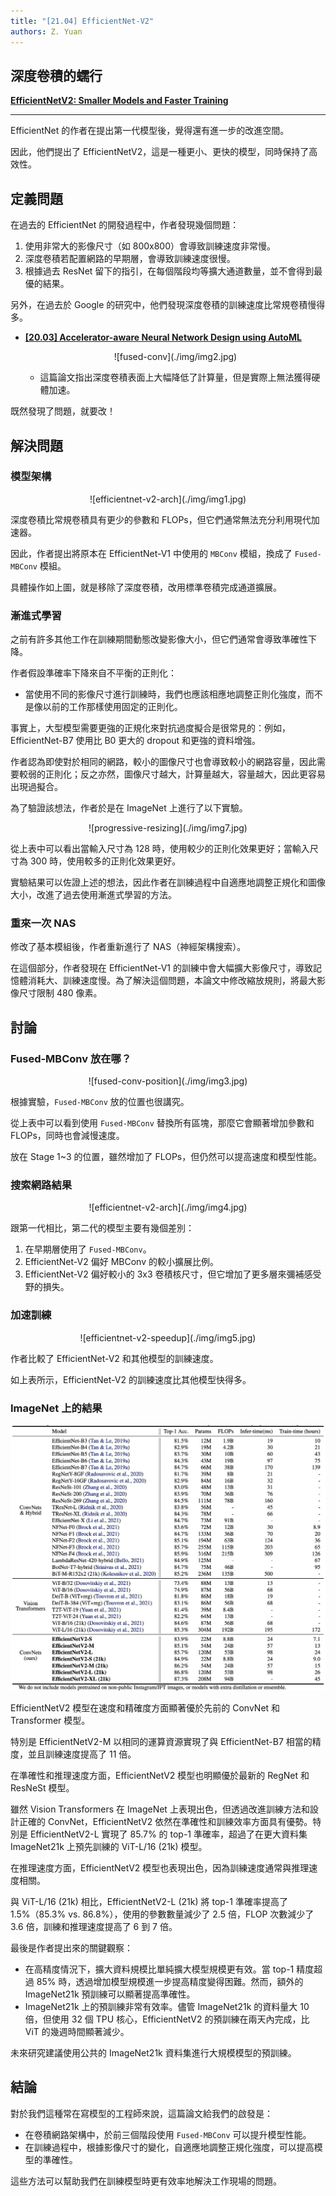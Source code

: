 ```yaml
---
title: "[21.04] EfficientNet-V2"
authors: Z. Yuan
---
```


## 深度卷積的蠕行

[**EfficientNetV2: Smaller Models and Faster Training**](https://arxiv.org/abs/2104.00298)

---

EfficientNet 的作者在提出第一代模型後，覺得還有進一步的改進空間。

因此，他們提出了 EfficientNetV2，這是一種更小、更快的模型，同時保持了高效性。

## 定義問題

在過去的 EfficientNet 的開發過程中，作者發現幾個問題：

1. 使用非常大的影像尺寸（如 800x800）會導致訓練速度非常慢。
2. 深度卷積若配置網路的早期層，會導致訓練速度很慢。
3. 根據過去 ResNet 留下的指引，在每個階段均等擴大通道數量，並不會得到最優的結果。

另外，在過去於 Google 的研究中，他們發現深度卷積的訓練速度比常規卷積慢得多。

- [**[20.03] Accelerator-aware Neural Network Design using AutoML**](https://arxiv.org/abs/2003.02838)

  <div align="center">
  <figure style={{"width": "80%"}}>
  ![fused-conv](./img/img2.jpg)
  </figure>
  </div>

  - 這篇論文指出深度卷積表面上大幅降低了計算量，但是實際上無法獲得硬體加速。

既然發現了問題，就要改！

## 解決問題

### 模型架構

<div align="center">
<figure style={{"width": "70%"}}>
![efficientnet-v2-arch](./img/img1.jpg)
</figure>
</div>

深度卷積比常規卷積具有更少的參數和 FLOPs，但它們通常無法充分利用現代加速器。

因此，作者提出將原本在 EfficientNet-V1 中使用的 `MBConv` 模組，換成了 `Fused-MBConv` 模組。

具體操作如上圖，就是移除了深度卷積，改用標準卷積完成通道擴展。

### 漸進式學習

之前有許多其他工作在訓練期間動態改變影像大小，但它們通常會導致準確性下降。

作者假設準確率下降來自不平衡的正則化：

- 當使用不同的影像尺寸進行訓練時，我們也應該相應地調整正則化強度，而不是像以前的工作那樣使用固定的正則化。

事實上，大型模型需要更強的正規化來對抗過度擬合是很常見的：例如，EfficientNet-B7 使用比 B0 更大的 dropout 和更強的資料增強。

作者認為即使對於相同的網路，較小的圖像尺寸也會導致較小的網路容量，因此需要較弱的正則化；反之亦然，圖像尺寸越大，計算量越大，容量越大，因此更容易出現過擬合。

為了驗證該想法，作者於是在 ImageNet 上進行了以下實驗。

<div align="center">
<figure style={{"width": "80%"}}>
![progressive-resizing](./img/img7.jpg)
</figure>
</div>

從上表中可以看出當輸入尺寸為 128 時，使用較少的正則化效果更好；當輸入尺寸為 300 時，使用較多的正則化效果更好。

實驗結果可以佐證上述的想法，因此作者在訓練過程中自適應地調整正規化和圖像大小，改進了過去使用漸進式學習的方法。

### 重來一次 NAS

修改了基本模組後，作者重新進行了 NAS（神經架構搜索）。

在這個部分，作者發現在 EfficientNet-V1 的訓練中會大幅擴大影像尺寸，導致記憶體消耗大、訓練速度慢。為了解決這個問題，本論文中修改縮放規則，將最大影像尺寸限制 480 像素。

## 討論

### Fused-MBConv 放在哪？

<div align="center">
<figure style={{"width": "80%"}}>
![fused-conv-position](./img/img3.jpg)
</figure>
</div>

根據實驗，`Fused-MBConv` 放的位置也很講究。

從上表中可以看到使用 `Fused-MBConv` 替換所有區塊，那麼它會顯著增加參數和 FLOPs，同時也會減慢速度。

放在 Stage 1~3 的位置，雖然增加了 FLOPs，但仍然可以提高速度和模型性能。

### 搜索網路結果

<div align="center">
<figure style={{"width": "80%"}}>
![efficientnet-v2-arch](./img/img4.jpg)
</figure>
</div>

跟第一代相比，第二代的模型主要有幾個差別：

1. 在早期層使用了 `Fused-MBConv`。
2. EfficientNet-V2 偏好 MBConv 的較小擴展比例。
3. EfficientNet-V2 偏好較小的 3x3 卷積核尺寸，但它增加了更多層來彌補感受野的損失。

### 加速訓練

<div align="center">
<figure style={{"width": "60%"}}>
![efficientnet-v2-speedup](./img/img5.jpg)
</figure>
</div>

作者比較了 EfficientNet-V2 和其他模型的訓練速度。

如上表所示，EfficientNet-V2 的訓練速度比其他模型快得多。

### ImageNet 上的結果

![efficientnet-v2-imagenet](./img/img6.jpg)

EfficientNetV2 模型在速度和精確度方面顯著優於先前的 ConvNet 和 Transformer 模型。

特別是 EfficientNetV2-M 以相同的運算資源實現了與 EfficientNet-B7 相當的精度，並且訓練速度提高了 11 倍。

在準確性和推理速度方面，EfficientNetV2 模型也明顯優於最新的 RegNet 和 ResNeSt 模型。

雖然 Vision Transformers 在 ImageNet 上表現出色，但透過改進訓練方法和設計正確的 ConvNet，EfficientNetV2 依然在準確性和訓練效率方面具有優勢。特別是 EfficientNetV2-L 實現了 85.7% 的 top-1 準確率，超過了在更大資料集 ImageNet21k 上預先訓練的 ViT-L/16 (21k) 模型。

在推理速度方面，EfficientNetV2 模型也表現出色，因為訓練速度通常與推理速度相關。

與 ViT-L/16 (21k) 相比，EfficientNetV2-L (21k) 將 top-1 準確率提高了 1.5%（85.3% vs. 86.8%），使用的參數數量減少了 2.5 倍，FLOP 次數減少了 3.6 倍，訓練和推理速度提高了 6 到 7 倍。

最後是作者提出來的關鍵觀察：

- 在高精度情況下，擴大資料規模比單純擴大模型規模更有效。當 top-1 精度超過 85% 時，透過增加模型規模進一步提高精度變得困難。然而，額外的 ImageNet21k 預訓練可以顯著提高準確性。
- ImageNet21k 上的預訓練非常有效率。儘管 ImageNet21k 的資料量大 10 倍，但使用 32 個 TPU 核心，EfficientNetV2 的預訓練在兩天內完成，比 ViT 的幾週時間顯著減少。

未來研究建議使用公共的 ImageNet21k 資料集進行大規模模型的預訓練。

## 結論

對於我們這種常在寫模型的工程師來說，這篇論文給我們的啟發是：

- 在卷積網路架構中，於前三個階段使用 `Fused-MBConv` 可以提升模型性能。
- 在訓練過程中，根據影像尺寸的變化，自適應地調整正規化強度，可以提高模型的準確性。

這些方法可以幫助我們在訓練模型時更有效率地解決工作現場的問題。

